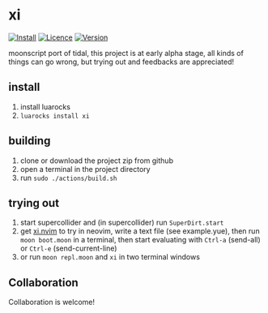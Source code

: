# xi

[![Install](https://img.shields.io/badge/Install-LuaRocks-brightgreen.svg)](https://luarocks.org/modules/neo451/xi)
[![Licence](https://img.shields.io/github/license/noearc/xi)](LICENSE)
[![Version](https://img.shields.io/luarocks/v/neo451/xi)](https://luarocks.org/modules/neo451/xi)

moonscript port of tidal, this project is at early alpha stage, all kinds of things can go wrong, but trying out and feedbacks are appreciated!

## install
1. install luarocks
2. `luarocks install xi`

## building
1. clone or download the project zip from github
2. open a terminal in the project directory
3. run `sudo ./actions/build.sh`

## trying out

1. start supercollider and (in supercollider) run `SuperDirt.start`
2. get [xi.nvim](https://github.com/noearc/xi.nvim) to try in neovim, write a text file (see example.yue), then run `moon boot.moon` in a terminal, then start evaluating with `Ctrl-a` (send-all) or `Ctrl-e` (send-current-line)
3. or run `moon repl.moon` and `xi` in two terminal windows

## Collaboration
Collaboration is welcome!
